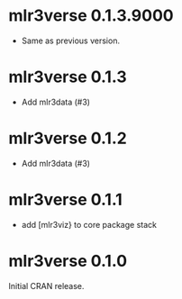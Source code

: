 # mlr3verse 0.1.3.9000

- Same as previous version.


# mlr3verse 0.1.3

- Add mlr3data (#3)


# mlr3verse 0.1.2

- Add mlr3data (#3)


# mlr3verse 0.1.1

* add [mlr3viz} to core package stack


# mlr3verse 0.1.0

Initial CRAN release.
